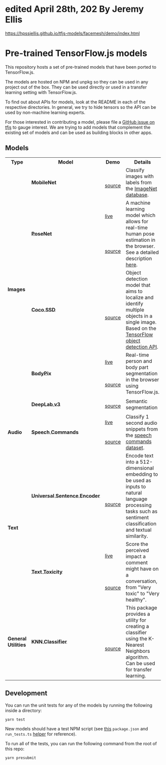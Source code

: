 # edited April 28th, 202 By Jeremy Ellis


https://hpssjellis.github.io/tfjs-models/facemesh/demo/index.html









# Pre-trained TensorFlow.js models

This repository hosts a set of pre-trained models that have been ported to
TensorFlow.js.

The models are hosted on NPM and unpkg so they can be used in any project out of the box. They can be used directly or used in a transfer learning
setting with TensorFlow.js.

To find out about APIs for models, look at the README in each of the respective
directories. In general, we try to hide tensors so the API can be used by
non-machine learning experts.

For those interested in contributing a model, please file a [GitHub issue on tfjs](https://github.com/tensorflow/tfjs/issues) to gauge
interest. We are trying to add models that complement the existing set of models
and can be used as building blocks in other apps.

## Models

<table style="max-width:100%;table-layout:auto;">
  <tr style="text-align:center;">
    <th>Type</th>
    <th>Model</th>
    <th>Demo</th>
    <th>Details</th>
    <th>Install</th>
  </tr>
  <!-- Images -->
  <!-- ** MobileNet -->
  <tr>
    <td rowspan="10"><b>Images</b></td>
    <td rowspan="2"><b><a style="white-space:nowrap; display:inline-block;" href="./mobilenet"><div style='vertical-align:middle; display:inline;'>MobileNet</div></a></b></td>
    <td><a href=""></a></td>
    <td rowspan="2">Classify images with labels from the <a href="http://www.image-net.org/">ImageNet database</a>.</td>
    <td rowspan="2"><code>npm i @tensorflow-models/mobilenet</code></td>
  </tr>
  <tr>
    <td><a href="./mobilenet/demo/index.html">source</a></td>
  </tr>
  <!-- ** PoseNet -->
  <tr>
    <td rowspan="2"><b><a style="white-space:nowrap; display:inline-block;" href="./posenet"><div style='vertical-align:middle; display:inline;'>PoseNet</div></a></b></td>
    <td><a href="https://storage.googleapis.com/tfjs-models/demos/posenet/camera.html">live</a></td>
    <td rowspan="2">A machine learning model which allows for real-time human pose estimation in the browser. See a detailed description <a href="https://medium.com/tensorflow/real-time-human-pose-estimation-in-the-browser-with-tensorflow-js-7dd0bc881cd5">here</a>.</td>
    <td rowspan="2"><code>npm i @tensorflow-models/posenet</code></td>
  </tr>
  <tr>
    <td><a href="./posenet/demos/camera.html">source</a></td>
  </tr>
  <!-- ** Coco SSD -->
  <tr>
    <td rowspan="2"><b><a style="white-space:nowrap; display:inline-block;" href="./coco-ssd"><div style='vertical-align:middle; display:inline;'>Coco SSD</div></a></b></td>
    <td><a href=""></a></td>
    <td rowspan="2">Object detection model that aims to localize and identify multiple objects in a single image. Based on the <a href="https://github.com/tensorflow/models/blob/master/research/object_detection/README.md">TensorFlow object detection API</a>.</td>
    <td rowspan="2"><code>npm i @tensorflow-models/coco-ssd</code></td>
  </tr>
  <tr>
    <td><a href="./coco-ssd/demo">source</a></td>
  </tr>
  <!-- ** BodyPix -->
  <tr>
    <td rowspan="2"><b><a style="white-space:nowrap; display:inline-block;" href="./body-pix"><div style='vertical-align:middle; display:inline;'>BodyPix</div></a></b></td>
    <td><a href="https://storage.googleapis.com/tfjs-models/demos/body-pix/index.html">live</a></td>
    <td rowspan="2">Real-time person and body part segmentation in the browser using TensorFlow.js.</td>
    <td rowspan="2"><code>npm i @tensorflow-models/body-pix</code></td>
  </tr>
  <tr>
    <td><a href="./body-pix/demos/index.html">source</a></td>
  </tr>
    <!-- ** DeepLab -->
  <tr>
    <td rowspan="2"><b><a style="white-space:nowrap; display:inline-block;" href="./deeplab"><div style='vertical-align:middle; display:inline;'>DeepLab v3</div></a></b></td>
    <td><a href=""></a></td>
    <td rowspan="2">Semantic segmentation</td>
    <td rowspan="2"><code>npm i @tensorflow-models/deeplab</code></td>
  </tr>
  <tr>
    <td><a href="./deeplab/demo/index.html">source</a></td>
  </tr>
  <!-- * Audio -->
  <!-- ** Speech Commands -->
  <tr>
    <td rowspan="2"><b>Audio</b></td>
    <td rowspan="2"><b><a style="white-space:nowrap; display:inline-block;" href="./speech-commands"><div style='vertical-align:middle; display:inline;'>Speech Commands</div></a></b></td>
    <td><a href="https://storage.googleapis.com/tfjs-speech-model-test/2019-01-03a/dist/index.html">live</a></td>
    <td rowspan="2">Classify 1 second audio snippets from the <a href="https://www.tensorflow.org/tutorials/sequences/audio_recognition">speech commands dataset</a>.</td>
    <td rowspan="2"><code>npm i @tensorflow-models/speech-commands</code></td>
  </tr>
  <tr>
    <td><a href="./speech-commands/demo/index.html">source</a></td>
  </tr>
  <!-- * Text -->
  <!-- ** Universal Sentence Encoder -->
  <tr>
    <td rowspan="4"><b>Text</b></td>
    <td rowspan="2"><b><a style="white-space:nowrap; display:inline-block;" href="./universal-sentence-encoder"><div style='vertical-align:middle; display:inline;'>Universal Sentence Encoder</div></a></b></td>
    <td><a href=""></a></td>
    <td rowspan="2">Encode text into a 512-dimensional embedding to be used as inputs to natural language processing tasks such as sentiment classification and textual similarity.</td>
    <td rowspan="2"><code>npm i @tensorflow-models/universal-sentence-encoder</code></td>
  </tr>
  <tr>
    <td><a href="./universal-sentence-encoder/demo">source</a></td>
  </tr>
  <!-- ** Text Toxicity -->
  <tr>
    <td rowspan="2"><b><a style="white-space:nowrap; display:inline-block;" href="./toxicity"><div style='vertical-align:middle; display:inline;'>Text Toxicity</div></a></b></td>
    <td><a href="https://storage.googleapis.com/tfjs-models/demos/toxicity/index.html">live</a></td>
    <td rowspan="2">Score the perceived impact a comment might have on a conversation, from "Very toxic" to "Very healthy".</td>
    <td rowspan="2"><code>npm i @tensorflow-models/toxicity</code></td>
  </tr>
  <tr>
    <td><a href="./toxicity/demo/index.html">source</a></td>
  </tr>
  <!-- * General Utilities -->
  <tr>
    <td rowspan="2"><b>General Utilities</b></td>
  <!-- ** KNN Classifier -->
    <td rowspan="2"><b><a style="white-space:nowrap; display:inline-block;" href="./knn-classifier"><div style='vertical-align:middle; display:inline;'>KNN Classifier</div></a></b></td>
    <td><a href=""></a></td>
    <td rowspan="2">This package provides a utility for creating a classifier using the K-Nearest Neighbors algorithm. Can be used for transfer learning.</td>
    <td rowspan="2"><code>npm i @tensorflow-models/knn-classifier</code></td>
  </tr>
  <tr>
    <td><a href="./knn-classifier/demo">source</a></td>
  </tr>
</table>

## Development

You can run the unit tests for any of the models by running the following
inside a directory:

`yarn test`

New models should have a test NPM script (see [this](./mobilenet/package.json) `package.json` and `run_tests.ts` [helper](./mobilenet/run_tests.ts) for reference).

To run all of the tests, you can run the following command from the root of this
repo:

`yarn presubmit`
